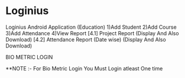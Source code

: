 # Loginius
Loginius Android Application  (Education)
1)Add Student
2)Add Course
3)Add Attendance
4)View Report 
  [4.1] Project Report (Display And Also Download)
  [4.2] Attendance Report (Date wise) (Display And Also Download)
 
 BIO METRIC LOGIN
 
 **NOTE :- For Bio Metric Login You Must Login atleast One time
